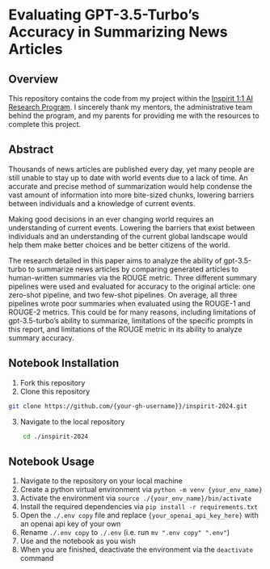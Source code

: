 # Evaluating GPT-3.5-Turbo’s Accuracy in Summarizing News Articles
## Overview
This repository contains the code from my project within the [Inspirit 1:1 AI Research Program](https://www.inspiritai.com/ai-research-program). I sincerely thank my mentors, the administrative team behind the program, and my parents for providing me with the resources to complete this project.

## Abstract 
Thousands of news articles are published every day, yet many people are still unable to stay up to date with world events due to a lack of time. An accurate and precise method of summarization would help condense the vast amount of information into more bite-sized chunks, lowering barriers between individuals and a knowledge of current events.

Making good decisions in an ever changing world requires an understanding of current events. Lowering the barriers that exist between individuals and an understanding of the current global landscape would help them make better choices and be better citizens of the world.

The research detailed in this paper aims to analyze the ability of gpt-3.5-turbo to summarize news articles by comparing generated articles to human-written summaries via the ROUGE metric. Three different summary pipelines were used and evaluated for accuracy to the original article: one zero-shot pipeline, and two few-shot pipelines. On average, all three pipelines wrote poor summaries when evaluated using the ROUGE-1 and ROUGE-2 metrics. This could be for many reasons, including limitations of gpt-3.5-turbo’s ability to summarize, limitations of the specific prompts in this report, and limitations of the ROUGE metric in its ability to analyze summary accuracy.

## Notebook Installation
1. Fork this repository
2. Clone this repository
```bash
git clone https://github.com/{your-gh-username}}/inspirit-2024.git
```
3. Navigate to the local repository
```bash
    cd ./inspirit-2024
```

## Notebook Usage
1. Navigate to the repository on your local machine
2. Create a python virtual environment via ```python -m venv {your_env_name}```
3. Activate the environment via ```source ./{your_env_name}/bin/activate```
4. Install the required dependencies via ```pip install -r requirements.txt```
5. Open the ```./.env copy``` file and replace ```{your_openai_api_key_here}``` with an openai api key of your own
6. Rename ```./.env copy``` to ```./.env``` (i.e. run ```mv ".env copy" ".env"```)
5. Use and the notebook as you wish
6. When you are finished, deactivate the environment via the ```deactivate``` command
